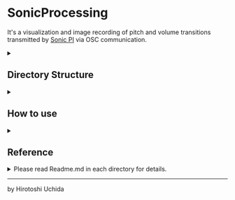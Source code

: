 <h1>SonicProcessing</h1>

<p>
  It's a visualization and image recording of pitch and volume transitions transmitted by 
  <a href="https://sonic-pi.net/">Sonic PI</a> via OSC communication.
</p>

<details>
  <summary></summary>
  <p>
    <img src="https://uchida16104.github.io/SYNTHEGRATION/SonicProcessing/ScreenCapture/Processing.png" alt="Processing Screen Capture" />
  </p>
  <p>
    <img src="https://uchida16104.github.io/SYNTHEGRATION/SonicProcessing/ScreenCapture/SonicPI.png" alt="Sonic PI Screen Capture" />
  </p>
</details>

<h2>Directory Structure</h2>

<details>
  <summary></summary>
  <pre>
SonicProcessing
|-- Readme.md
|-- Receive
|   |-- SonicProcessing.pde
|   |-- linux-aarch64
|   |-- linux-amd64
|   |-- linux-arm
|   |-- macos-aarch64
|   |-- macos-x86_64
|   |-- sketch.properties
|   |-- windows-amd64
|-- ScreenCapture
|   |-- Processing.png
|   |-- SonicPI.png
|-- Send
    |-- SonicProcessing.rb

10 directories, 6 files
  </pre>
</details>

<h2>How to use</h2>

<details>
  <summary></summary>
  <ol>
    <li>
      It's recommended to install:
      <ul>
        <li><a href="https://processing.org/download">Processing</a></li>
        <li><a href="https://www.java.com/download/">Java</a></li>
        <li><a href="https://sonic-pi.net/">Sonic PI</a></li>
        <li><a href="https://www.ruby-lang.org/">Ruby</a></li>
      </ul>
    </li>
    <li>
      Open <a href="https://uchida16104.github.io/SYNTHEGRATION/SonicProcessing/Send/SonicProcessing.rb">SonicProcessing.rb</a> on 
      <a href="https://sonic-pi.net/">Sonic PI</a>.
    </li>
    <li>
      Open the application stored in the folder corresponding to your CPU/OS from 
      <a href="https://github.com/Uchida16104/SYNTHEGRATION/releases/tag/SonicProcessing">this release</a>.<br />
      (If it doesn't work as expected, open 
      <a href="https://uchida16104.github.io/SYNTHEGRATION/SonicProcessing/Receive/SonicProcessing.pde">SonicProcessing.pde</a> instead.)
    </li>
    <li>
      Run <a href="https://uchida16104.github.io/SYNTHEGRATION/SonicProcessing/Send/SonicProcessing.rb">SonicProcessing.rb</a> on 
      <a href="https://sonic-pi.net/">Sonic PI</a>.
    </li>
    <li>
      If it goes well, you can enjoy the performance!
    </li>
    <li>
      Click the stop button on <a href="https://sonic-pi.net/">Sonic PI</a> if you want to stop recording.
    </li>
    <li>
      Click the x button on <a href="https://processing.org/">Processing</a> if you want to stop recording.
    </li>
    <li>
      Then, all processes will stop.
    </li>
  </ol>
</details>

<h2>Reference</h2>

<details>
  <summary>
    Please read Readme.md in each directory for details.
  </summary>
  <table>
    <thead>
      <tr>
        <th>Detail</th>
        <th>GitHub</th>
        <th>GitHub Pages</th>
      </tr>
    </thead>
    <tbody>
      <tr>
        <td>SYNTHEGRATION</td>
        <td><a href="https://github.com/Uchida16104/SYNTHEGRATION/tree/main/Readme.md">LINK</a></td>
        <td><a href="https://uchida16104.github.io/SYNTHEGRATION/">LINK</a></td>
      </tr>
      <tr>
        <td>MIDIGLOBAL</td>
        <td><a href="https://github.com/Uchida16104/SYNTHEGRATION/tree/main/MIDIGLOBAL/Readme.md">LINK</a></td>
        <td><a href="https://uchida16104.github.io/SYNTHEGRATION/MIDIGLOBAL">LINK</a></td>
      </tr>
      <tr>
        <td>PDCollider</td>
        <td><a href="https://github.com/Uchida16104/SYNTHEGRATION/tree/main/PDCollider/Readme.md">LINK</a></td>
        <td><a href="https://uchida16104.github.io/SYNTHEGRATION/PDCollider">LINK</a></td>
      </tr>
      <tr>
        <td>SonicProcessing</td>
        <td><a href="https://github.com/Uchida16104/SYNTHEGRATION/tree/main/SonicProcessing/Readme.md">LINK</a></td>
        <td><a href="https://uchida16104.github.io/SYNTHEGRATION/SonicProcessing">LINK</a></td>
      </tr>
      <tr>
        <td>oscIanniX</td>
        <td><a href="https://github.com/Uchida16104/SYNTHEGRATION/tree/main/oscIanniX/Readme.md">LINK</a></td>
        <td><a href="https://uchida16104.github.io/SYNTHEGRATION/oscIanniX">LINK</a></td>
      </tr>
    </tbody>
  </table>
</details>

<hr />
<p>by Hirotoshi Uchida</p>
